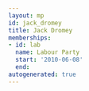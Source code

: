 ```yaml
---
layout: mp
id: jack_dromey
title: Jack Dromey
memberships:
- id: lab
  name: Labour Party
  start: '2010-06-08'
  end: 
autogenerated: true
---
```

